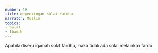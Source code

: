 ```yaml
---
number: 49
title: Kepentingan Solat Fardhu
narrator: Muslim
topics:
- Solat
- Ibadah
---
```


Apabila diseru iqamah solat fardhu, maka tidak ada solat melainkan fardu.
